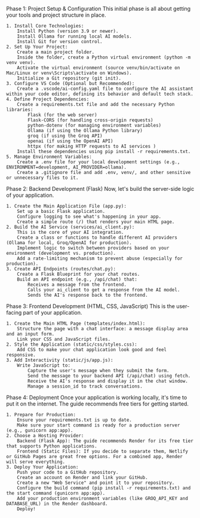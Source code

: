Phase 1: Project Setup & Configuration
This initial phase is all about getting your tools and project structure in place.

    1. Install Core Technologies:
        Install Python (version 3.9 or newer).
        Install Ollama for running local AI models.
        Install Git for version control.
    2. Set Up Your Project:
        Create a main project folder.
        Inside the folder, create a Python virtual environment (python -m venv venv).
        Activate the virtual environment (source venv/bin/activate on Mac/Linux or venv\Scripts\activate on Windows).
        Initialize a Git repository (git init).
    3. Configure VS Code (Optional but Recommended):
        Create a .vscode/ai-config.yaml file to configure the AI assistant within your code editor, defining its behavior and default tech stack.
    4. Define Project Dependencies:
        Create a requirements.txt file and add the necessary Python libraries:
            Flask (for the web server)
            Flask-CORS (for handling cross-origin requests)
            python-dotenv (for managing environment variables)
            Ollama (if using the Ollama Python library)
            groq (if using the Groq API)
            openai (if using the OpenAI API)
            httpx (for making HTTP requests to AI services )
        Install these dependencies using pip install -r requirements.txt.
    5. Manage Environment Variables:
        Create a .env file for your local development settings (e.g., ENVIRONMENT=development, AI_PROVIDER=ollama).
        Create a .gitignore file and add .env, venv/, and other sensitive or unnecessary files to it.

Phase 2: Backend Development (Flask)
Now, let's build the server-side logic of your application.

    1. Create the Main Application File (app.py):
        Set up a basic Flask application.
        Configure logging to see what's happening in your app.
        Create a simple route (/) that renders your main HTML page.
    2. Build the AI Service (services/ai_client.py):
        This is the core of your AI integration.
        Create a class or functions to handle different AI providers (Ollama for local, Groq/OpenAI for production).
        Implement logic to switch between providers based on your environment (development vs. production).
        Add a rate-limiting mechanism to prevent abuse (especially for production).
    3. Create API Endpoints (routes/chat.py):
        Create a Flask Blueprint for your chat routes.
        Build an API endpoint (e.g., /api/chat) that:
            Receives a message from the frontend.
            Calls your ai_client to get a response from the AI model.
            Sends the AI's response back to the frontend.

Phase 3: Frontend Development (HTML, CSS, JavaScript)
This is the user-facing part of your application.

    1. Create the Main HTML Page (templates/index.html):
        Structure the page with a chat interface: a message display area and an input form.
        Link your CSS and JavaScript files.
    2. Style the Application (static/css/styles.css):
        Add CSS to make your chat application look good and feel responsive.
    3. Add Interactivity (static/js/app.js):
        Write JavaScript to:
            Capture the user's message when they submit the form.
            Send the message to your backend API (/api/chat) using fetch.
            Receive the AI's response and display it in the chat window.
            Manage a session_id to track conversations.

Phase 4: Deployment
Once your application is working locally, it's time to put it on the internet. The guide recommends free tiers for getting started.

    1. Prepare for Production:
        Ensure your requirements.txt is up to date.
        Make sure your start command is ready for a production server (e.g., gunicorn app:app).
    2. Choose a Hosting Provider:
        Backend (Flask App): The guide recommends Render for its free tier that supports Python applications.
        Frontend (Static Files): If you decide to separate them, Netlify or GitHub Pages are great free options. For a combined app, Render will serve everything.
    3. Deploy Your Application:
        Push your code to a GitHub repository.
        Create an account on Render and link your GitHub.
        Create a new "Web Service" and point it to your repository.
        Configure the build command (pip install -r requirements.txt) and the start command (gunicorn app:app).
        Add your production environment variables (like GROQ_API_KEY and DATABASE_URL) in the Render dashboard.
        Deploy!
